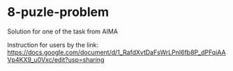 # 8-puzle-problem
Solution for one of the task from AIMA

Instruction for users by the link: https://docs.google.com/document/d/1_RafdXvtDaFsWrLPnl6fb8P_dPFqiAAVp4KX9_u0Vxc/edit?usp=sharing
